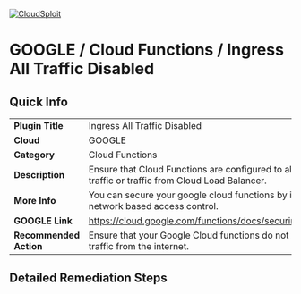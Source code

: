 [![CloudSploit](https://cloudsploit.com/img/logo-new-big-text-100.png "CloudSploit")](https://cloudsploit.com)

# GOOGLE / Cloud Functions / Ingress All Traffic Disabled

## Quick Info

| | |
|-|-|
| **Plugin Title** | Ingress All Traffic Disabled |
| **Cloud** | GOOGLE |
| **Category** | Cloud Functions |
| **Description** | Ensure that Cloud Functions are configured to allow only internal traffic or traffic from Cloud Load Balancer. |
| **More Info** | You can secure your google cloud functions by implementing network based access control. |
| **GOOGLE Link** | https://cloud.google.com/functions/docs/securing/authenticating |
| **Recommended Action** | Ensure that your Google Cloud functions do not allow external traffic from the internet. |

## Detailed Remediation Steps